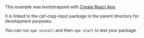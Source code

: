 This example was bootstrapped with [Create React App](https://github.com/facebook/create-react-app).

It is linked to the cpf-cnpj-input package in the parent directory for development purposes.

You can run `npm install` and then `npm start` to test your package.
